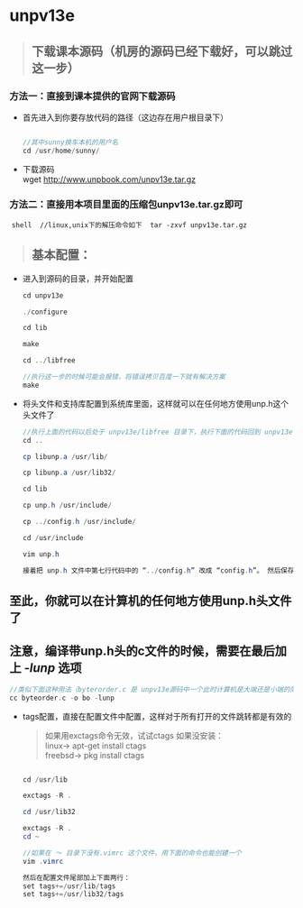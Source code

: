 # unpv13e

> ## 下载课本源码（机房的源码已经下载好，可以跳过这一步）

### 方法一：直接到课本提供的官网下载源码

* 首先进入到你要存放代码的路径（这边存在用户根目录下）
  ```java

  //其中sunny换车本机的用户名
  cd /usr/home/sunny/

  ```
* 下载源码</br>
  wget http://www.unpbook.com/unpv13e.tar.gz

### 方法二：直接用本项目里面的压缩包unpv13e.tar.gz即可
  ```shell
  //linux,unix下的解压命令如下
  tar -zxvf unpv13e.tar.gz
  ```
> ## 基本配置：

* 进入到源码的目录，并开始配置
  ```java
  cd unpv13e

  ./configure

  cd lib

  make

  cd ../libfree

  //执行这一步的时候可能会报错，将错误拷贝百度一下就有解决方案
  make
  ```
* 将头文件和支持库配置到系统库里面，这样就可以在任何地方使用unp.h这个头文件了
  ```java
  //执行上面的代码以后处于 unpv13e/libfree 目录下，执行下面的代码回到 unpv13e 根目录下
  cd ..

  cp libunp.a /usr/lib/

  cp libunp.a /usr/lib32/

  cd lib

  cp unp.h /usr/include/

  cp ../config.h /usr/include/

  cd /usr/include

  vim unp.h

  接着把 unp.h 文件中第七行代码中的 “../config.h” 改成 “config.h”。 然后保存并退出

  ```
  
## 至此，你就可以在计算机的任何地方使用unp.h头文件了
## 注意，编译带unp.h头的c文件的时候，需要在最后加上 ***-lunp*** 选项
```c
//类似下面这种用法（byterorder.c 是 unpv13e源码中一个此时计算机是大端还是小端的简单程序————位于：intro/byterorder.c
cc byteorder.c -o bo -lunp
```

* tags配置，直接在配置文件中配置，这样对于所有打开的文件跳转都是有效的
    > 如果用exctags命令无效，试试ctags
    > 如果没安装： </br>
    linux-> apt-get install ctags </br>
    freebsd-> pkg install ctags

  ```java

  cd /usr/lib

  exctags -R .

  cd /usr/lib32

  exctags -R .
  cd ~

  //如果在 ～ 目录下没有.vimrc 这个文件，用下面的命令也能创建一个
  vim .vimrc

  然后在配置文件尾部加上下面两行：
  set tags+=/usr/lib/tags
  set tags+=/usr/lib32/tags

  ```

